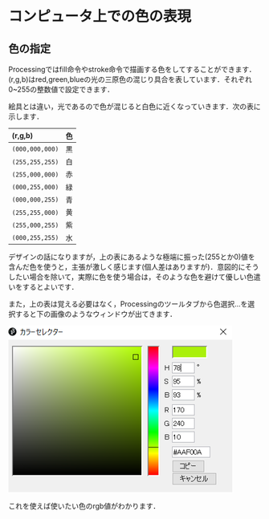 # コンピュータ上での色の表現

## 色の指定
Processingではfill命令やstroke命令で描画する色をしてすることができます．(r,g,b)はred,green,blueの光の三原色の混じり具合を表しています．それぞれ0~255の整数値で設定できます．

絵具とは違い，光であるので色が混じると白色に近くなっていきます．次の表に示します．

| (r,g,b) | 色 | 
| :- | :- |
| `(000,000,000)`| 黒 |
| `(255,255,255)`| 白 |
| `(255,000,000)`| 赤 |
| `(000,255,000)`| 緑 |
| `(000,000,255)`| 青 |
| `(255,255,000)`| 黄 |
| `(255,000,255)`| 紫 |
| `(000,255,255)`| 水 |

デザインの話になりますが，上の表にあるような極端に振った(255とか0)値を含んだ色を使うと，主張が激しく感じます(個人差はありますが)．意図的にそうしたい場合を除いて，実際に色を使う場合は，そのような色を避けて優しい色遣いをするとよいです．

また，上の表は覚える必要はなく，Processingのツールタブから色選択...を選択すると下の画像のようなウィンドウが出てきます．

![color](img/figc-1.png "color")

これを使えば使いたい色のrgb値がわかります．
